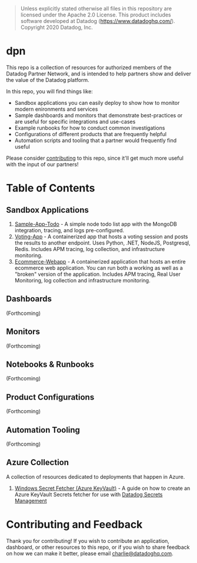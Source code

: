 
> Unless explicitly stated otherwise all files in this repository are licensed under the Apache 2.0 License.
> This product includes software developed at Datadog (https://www.datadoghq.com/). Copyright 2020 Datadog, Inc.

# dpn
This repo is a collection of resources for authorized members of the Datadog Partner Network, and is intended to help partners show and deliver the value of the Datadog platform.

In this repo, you will find things like:

  - Sandbox applications you can easily deploy to show how to monitor modern enironments and services
  - Sample dashboards and monitors that demonstrate best-practices or are useful for specific integrations and use-cases
  - Example runbooks for how to conduct common investigations
  - Configurations of different products that are frequently helpful
  - Automation scripts and tooling that a partner would frequently find useful

Please consider [contributing](#Contributing-and-Feedback) to this repo, since it'll get much more useful with the input of our partners!


# Table of Contents

## Sandbox Applications

1. [Sample-App-Todo](https://github.com/DataDog/dpn/tree/master/sandbox-apps/sample-app-todo) - A simple node todo list app with the MongoDB integration, tracing, and logs pre-configured.
2. [Voting-App](https://github.com/DataDog/dpn/tree/master/sandbox-apps/voting-app) - A containerized app that hosts a voting session and posts the results to another endpoint. Uses Python, .NET, NodeJS, Postgresql, Redis. Includes APM tracing, log collection, and infrastructure monitoring. 
3. [Ecommerce-Webapp](https://github.com/DataDog/dpn/tree/master/sandbox-apps/ecommerce-webapp) - A containerized application that hosts an entire ecommerce web application. You can run both a working as well as a "broken" version of the application. Includes APM tracing, Real User Monitoring, log collection and infrastructure monitoring.

## Dashboards
(Forthcoming)

## Monitors
(Forthcoming)

## Notebooks & Runbooks
(Forthcoming)

## Product Configurations
(Forthcoming)

## Automation Tooling
(Forthcoming)

## Azure Collection
A collection of resources dedicated to deployments that happen in Azure.

1. [Windows Secret Fetcher (Azure KeyVault)](./scripts/secrets-exe) - A guide on how to create an Azure KeyVault Secrets fetcher for use with [Datadog Secrets Management](https://docs.datadoghq.com/agent/guide/secrets-management/?tab=windows)


# Contributing and Feedback
Thank you for contributing! If you wish to contribute an application, dashboard, or other resources to this repo, or if you wish to share feedback on how we can make it better, please email charlie@datadoghq.com. 

